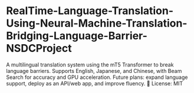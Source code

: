 # RealTime-Language-Translation-Using-Neural-Machine-Translation-Bridging-Language-Barrier-NSDCProject
 A multilingual translation system using the mT5 Transformer to break language barriers. Supports English, Japanese, and Chinese, with Beam Search for accuracy and GPU acceleration. Future plans: expand language support, deploy as an API/web app, and improve fluency.  📜 License: MIT
